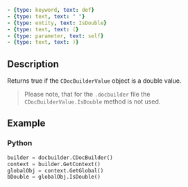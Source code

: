 ```yml signature
- {type: keyword, text: def}
- {type: text, text: " "}
- {type: entity, text: IsDouble}
- {type: text, text: (}
- {type: parameter, text: self}
- {type: text, text: )}
```

## Description

Returns true if the `CDocBuilderValue` object is a double value.

> Please note, that for the `.docbuilder` file the `CDocBuilderValue.IsDouble` method is not used.

## Example

### Python

``` py
builder = docbuilder.CDocBuilder()
context = builder.GetContext()
globalObj = context.GetGlobal()
bDouble = globalObj.IsDouble()
```
